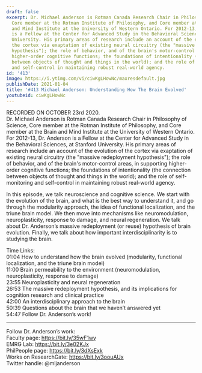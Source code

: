 ```yaml
---
draft: false
excerpt: Dr. Michael Anderson is Rotman Canada Research Chair in Philosophy of Science,
  Core member at the Rotman Institute of Philosophy, and Core member at the Brain
  and Mind Institute at the University of Western Ontario. For 2012-13, Dr. Anderson
  is a Fellow at the Center for Advanced Study in the Behavioral Sciences, at Stanford
  University. His primary areas of research include an account of the evolution of
  the cortex via exaptation of existing neural circuitry (the "massive redeployment
  hypothesis"); the role of behavior, and of the brain's motor-control areas, in supporting
  higher-order cognitive functions; the foundations of intentionality (the connection
  between objects of thought and things in the world); and the role of self-monitoring
  and self-control in maintaining robust real-world agency.
id: '413'
image: https://i.ytimg.com/vi/ciwKgLHowNc/maxresdefault.jpg
publishDate: 2021-01-04
title: '#413 Michael Anderson: Understanding How The Brain Evolved'
youtubeid: ciwKgLHowNc
---
```

<div class="timelinks">

RECORDED ON OCTOBER 23rd 2020.  
Dr. Michael Anderson is Rotman Canada Research Chair in Philosophy of Science, Core member at the Rotman Institute of Philosophy, and Core member at the Brain and Mind Institute at the University of Western Ontario. For 2012-13, Dr. Anderson is a Fellow at the Center for Advanced Study in the Behavioral Sciences, at Stanford University. His primary areas of research include an account of the evolution of the cortex via exaptation of existing neural circuitry (the "massive redeployment hypothesis"); the role of behavior, and of the brain's motor-control areas, in supporting higher-order cognitive functions; the foundations of intentionality (the connection between objects of thought and things in the world); and the role of self-monitoring and self-control in maintaining robust real-world agency.

In this episode, we talk neuroscience and cognitive science. We start with the evolution of the brain, and what is the best way to understand it, and go through the modularity approach, the idea of functional localization, and the triune brain model. We then move into mechanisms like neuromodulation, neuroplasticity, response to damage, and neural regeneration. We talk about Dr. Anderson’s massive redeployment (or reuse) hypothesis of brain evolution. Finally, we talk about how important interdisciplinarity is to studying the brain.

Time Links:  
<time>01:04</time> How to understand how the brain evolved (modularity, functional localization, and the triune brain model)  
<time>11:00</time> Brain permeability to the environment (neuromodulation, neuroplasticity, response to damage)  
<time>23:55</time> Neuroplasticity and neural regeneration  
<time>26:53</time> The massive redeployment hypothesis, and its implications for cognition research and clinical practice  
<time>42:00</time> An interdisciplinary approach to the brain  
<time>50:39</time> Questions about the brain that we haven’t answered yet  
<time>54:47</time> Follow Dr. Anderson’s work!

---

Follow Dr. Anderson’s work:  
Faculty page: https://bit.ly/35wF1wy  
EMRG Lab: https://bit.ly/3e02KJx  
PhilPeople page: https://bit.ly/3dXsExk  
Works on ResearchGate: https://bit.ly/3oouAUx  
Twitter handle: @mljanderson
</div>

